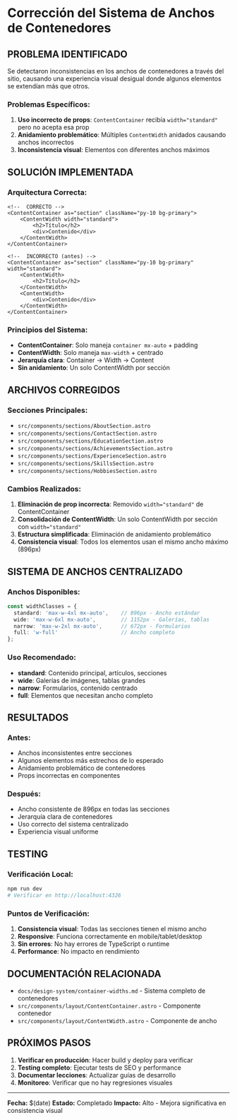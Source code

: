# Corrección del Sistema de Anchos de Contenedores

##  **PROBLEMA IDENTIFICADO**

Se detectaron inconsistencias en los anchos de contenedores a través del sitio, causando una experiencia visual desigual donde algunos elementos se extendían más que otros.

### **Problemas Específicos:**
1. **Uso incorrecto de props**: `ContentContainer` recibía `width="standard"` pero no acepta esa prop
2. **Anidamiento problemático**: Múltiples `ContentWidth` anidados causando anchos incorrectos
3. **Inconsistencia visual**: Elementos con diferentes anchos máximos

##  **SOLUCIÓN IMPLEMENTADA**

### **Arquitectura Correcta:**
```astro
<!--  CORRECTO -->
<ContentContainer as="section" className="py-10 bg-primary">
    <ContentWidth width="standard">
        <h2>Título</h2>
        <div>Contenido</div>
    </ContentWidth>
</ContentContainer>

<!--  INCORRECTO (antes) -->
<ContentContainer as="section" className="py-10 bg-primary" width="standard">
    <ContentWidth>
        <h2>Título</h2>
    </ContentWidth>
    <ContentWidth>
        <div>Contenido</div>
    </ContentWidth>
</ContentContainer>
```

### **Principios del Sistema:**
- **ContentContainer**: Solo maneja `container mx-auto` + padding
- **ContentWidth**: Solo maneja `max-width` + centrado
- **Jerarquía clara**: Container → Width → Content
- **Sin anidamiento**: Un solo ContentWidth por sección

##  **ARCHIVOS CORREGIDOS**

### **Secciones Principales:**
-  `src/components/sections/AboutSection.astro`
-  `src/components/sections/ContactSection.astro`
-  `src/components/sections/EducationSection.astro`
-  `src/components/sections/AchievementsSection.astro`
-  `src/components/sections/ExperienceSection.astro`
-  `src/components/sections/SkillsSection.astro`
-  `src/components/sections/HobbiesSection.astro`

### **Cambios Realizados:**
1. **Eliminación de prop incorrecta**: Removido `width="standard"` de ContentContainer
2. **Consolidación de ContentWidth**: Un solo ContentWidth por sección con `width="standard"`
3. **Estructura simplificada**: Eliminación de anidamiento problemático
4. **Consistencia visual**: Todos los elementos usan el mismo ancho máximo (896px)

##  **SISTEMA DE ANCHOS CENTRALIZADO**

### **Anchos Disponibles:**
```typescript
const widthClasses = {
  standard: 'max-w-4xl mx-auto',    // 896px - Ancho estándar
  wide: 'max-w-6xl mx-auto',        // 1152px - Galerías, tablas
  narrow: 'max-w-2xl mx-auto',      // 672px - Formularios
  full: 'w-full'                    // Ancho completo
};
```

### **Uso Recomendado:**
- **standard**: Contenido principal, artículos, secciones
- **wide**: Galerías de imágenes, tablas grandes
- **narrow**: Formularios, contenido centrado
- **full**: Elementos que necesitan ancho completo

##  **RESULTADOS**

### **Antes:**
-  Anchos inconsistentes entre secciones
-  Algunos elementos más estrechos de lo esperado
-  Anidamiento problemático de contenedores
-  Props incorrectas en componentes

### **Después:**
-  Ancho consistente de 896px en todas las secciones
-  Jerarquía clara de contenedores
-  Uso correcto del sistema centralizado
-  Experiencia visual uniforme

##  **TESTING**

### **Verificación Local:**
```bash
npm run dev
# Verificar en http://localhost:4326
```

### **Puntos de Verificación:**
1. **Consistencia visual**: Todas las secciones tienen el mismo ancho
2. **Responsive**: Funciona correctamente en mobile/tablet/desktop
3. **Sin errores**: No hay errores de TypeScript o runtime
4. **Performance**: No impacto en rendimiento

##  **DOCUMENTACIÓN RELACIONADA**

- `docs/design-system/container-widths.md` - Sistema completo de contenedores
- `src/components/layout/ContentContainer.astro` - Componente contenedor
- `src/components/layout/ContentWidth.astro` - Componente de ancho

##  **PRÓXIMOS PASOS**

1. **Verificar en producción**: Hacer build y deploy para verificar
2. **Testing completo**: Ejecutar tests de SEO y performance
3. **Documentar lecciones**: Actualizar guías de desarrollo
4. **Monitoreo**: Verificar que no hay regresiones visuales

---

**Fecha:** $(date)
**Estado:**  Completado
**Impacto:** Alto - Mejora significativa en consistencia visual
